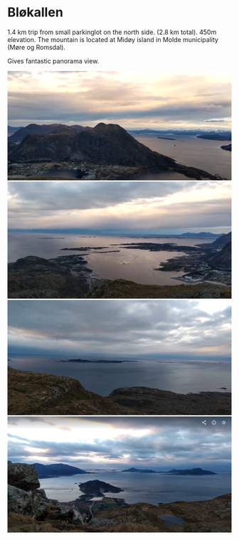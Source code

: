 # Bløkallen

1.4 km trip from small parkinglot on the north side. (2.8 km total). 450m elevation.
The mountain is located at Midøy island in Molde municipality (Møre og Romsdal).

Gives fantastic panorama view.

![](./static/Bløkallen1.png)
![](./static/Bløkallen2.png)
![](./static/Bløkallen3.png)
![](./static/Bløkallen4.png)